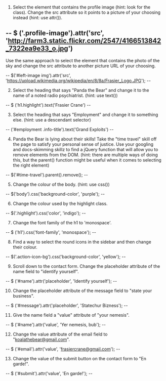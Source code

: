 1. Select the element that contains the profile image (hint: look for the class). Change the src attribute so it points to a picture of your choosing instead (hint: use attr()).

 -- $ ('.profile-image').attr('src', 'http://farm3.static.flickr.com/2547/4166513842_7322ea9e33_o.jpg')
 --

Use the same approach to select the element that contains the photo of the sky and change the src attribute to another picture URL of your choosing.

-- $('#left-image img').attr('src', 'https://upload.wikimedia.org/wikipedia/en/8/8a/Frasier_Logo.JPG');  --

2. Select the heading that says "Panda the Bear" and change it to the name of a noted radio psychiatrist. (hint: use text())

-- $ ('h1.highlight').text('Frasier Crane') --

3. Select the heading that says "Employment" and change it to something else. (hint: use a descendant selector)

-- ('#employment .info-title').text('Grand Exploits') --

4. Panda the Bear is lying about their skills! Take the "time travel" skill off the page to satisfy your personal sense of justice. Use your googling and docs-skimming skillz to find a jQuery function that will allow you to remove elements from the DOM. (hint: there are multiple ways of doing this, but the parent() function might be useful when it comes to selecting the right element)

-- $('#time-travel').parent().remove(); --

5. Change the colour of the body. (hint: use css())

-- $('body').css('background-color', 'purple'); --

6. Change the colour used by the highlight class.

-- $('.highlight').css('color', 'indigo'); --

7. Change the font family of the h1 to 'monospace'.

-- $ ('h1').css('font-family', 'monospace'); --

8. Find a way to select the round icons in the sidebar and then change their colour.

-- $('.action-icon-bg').css('background-color', 'yellow'); --

9. Scroll down to the contact form. Change the placeholder attribute of the name field to "identify yourself".

-- $ ('#name').attr('placeholder', 'Identify yourself'); --

10. Change the placeholder attribute of the message field to "state your business".

-- $ ('#message').attr('placeholder', 'Statechur Bizness'); --

11. Give the name field a "value" attribute of "your nemesis".

-- $ ('#name').attr('value', 'Yer nemesis, bub'); --

12. Change the value attribute of the email field to "koalathebear@gmail.com".

-- $ ('#email').attr('value', 'frasiercrane@gmail.com'); --

13. Change the value of the submit button on the contact form to "En garde!".

-- $ ('#submit').attr('value', 'En garde!'); --
